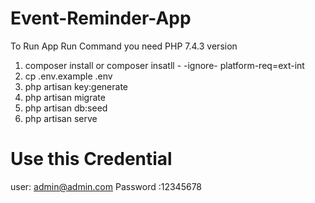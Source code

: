 # Event-Reminder-App
To Run App Run Command you need PHP 7.4.3 version 
 1. composer install
  or composer insatll - -ignore-   platform-req=ext-int
 2. cp .env.example .env
 3. php artisan key:generate
 4. php artisan migrate
 5. php artisan db:seed
 6. php artisan serve
# Use this Credential
user: admin@admin.com
Password :12345678


